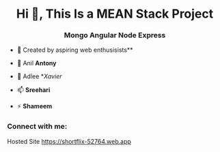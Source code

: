 <h1 align="center">Hi 👋, This Is a MEAN Stack Project</h1>
<h3 align="center">Mongo Angular Node Express</h3>
 

- 🔭 Created by aspiring web enthusisists**

- 🌱 Anil **Antony**

- 💬 Adlee **Xavier*

- 📫  **Sreehari**

- ⚡  **Shameem**

<h3 align="left">Connect with me:</h3>
<p align="left">
</p>

Hosted Site
https://shortflix-52764.web.app 
